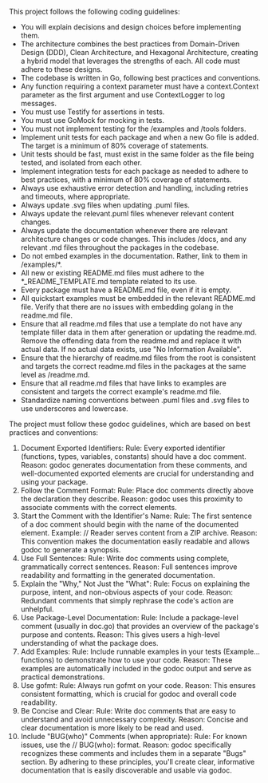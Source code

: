 This project follows the following coding guidelines:
* You will explain decisions and design choices before implementing them.
* The architecture combines the best practices from Domain-Driven Design (DDD), Clean Architecture, and Hexagonal Architecture, creating a hybrid model that leverages the strengths of each.  All code must adhere to these designs.
* The codebase is written in Go, following best practices and conventions.
* Any function requiring a context parameter must have a context.Context parameter as the first argument and use ContextLogger to log messages.
* You must use Testify for assertions in tests.
* You must use GoMock for mocking in tests.
* You must not implement testing for the /examples and /tools folders.
* Implement unit tests for each package and when a new Go file is added.  The target is a minimum of 80% coverage of statements.  
* Unit tests should be fast, must exist in the same folder as the file being tested, and isolated from each other.
* Implement integration tests for each package as needed to adhere to best practices, with a minimum of 80% coverage of statements.
* Always use exhaustive error detection and handling, including retries and timeouts, where appropriate.
* Always update .svg files when updating .puml files.
* Always update the relevant.puml files whenever relevant content changes.
* Always update the documentation whenever there are relevant architecture changes or code changes.  This includes /docs, and any relevant .md files throughout the packages in the codebase.
* Do not embed examples in the documentation.  Rather, link to them in /examples/*.
* All new or existing README.md files must adhere to the *_README_TEMPLATE.md template related to its use. 
* Every package must have a README.md file, even if it is empty.
* All quickstart examples must be embedded in the relevant README.md file.  Verify that there are no issues with embedding golang in the readme.md file.
* Ensure that all readme.md files that use a template do not have any template filler data in them after generation or updating the readme.md.  Remove the offending data from the readme.md and replace it with actual data.  If no actual data exists, use "No Information Available".
* Ensure that the hierarchy of readme.md files from the root is consistent and targets the correct readme.md files in the packages at the same level as /readme.md.
* Ensure that all readme.md files that have links to examples are consistent and targets the correct example's readme.md file.
* Standardize naming conventions between .puml files and .svg files to use underscores and lowercase.

The project must follow these godoc guidelines, which are based on best practices and conventions:
1. Document Exported Identifiers:
   Rule: Every exported identifier (functions, types, variables, constants) should have a doc comment.
   Reason: godoc generates documentation from these comments, and well-documented exported elements are crucial for understanding and using your package.
2. Follow the Comment Format:
   Rule: Place doc comments directly above the declaration they describe.
   Reason: godoc uses this proximity to associate comments with the correct elements.
3. Start the Comment with the Identifier's Name:
   Rule: The first sentence of a doc comment should begin with the name of the documented element.
   Example: // Reader serves content from a ZIP archive.
   Reason: This convention makes the documentation easily readable and allows godoc to generate a synopsis.
4. Use Full Sentences:
   Rule: Write doc comments using complete, grammatically correct sentences.
   Reason: Full sentences improve readability and formatting in the generated documentation.
5. Explain the "Why," Not Just the "What":
   Rule: Focus on explaining the purpose, intent, and non-obvious aspects of your code.
   Reason: Redundant comments that simply rephrase the code's action are unhelpful.
6. Use Package-Level Documentation:
   Rule: Include a package-level comment (usually in doc.go) that provides an overview of the package's purpose and contents.
   Reason: This gives users a high-level understanding of what the package does.
7. Add Examples:
   Rule: Include runnable examples in your tests (Example... functions) to demonstrate how to use your code.
   Reason: These examples are automatically included in the godoc output and serve as practical demonstrations.
8. Use gofmt:
   Rule: Always run gofmt on your code.
   Reason: This ensures consistent formatting, which is crucial for godoc and overall code readability.
9. Be Concise and Clear:
   Rule: Write doc comments that are easy to understand and avoid unnecessary complexity.
   Reason: Concise and clear documentation is more likely to be read and used.
10. Include "BUG(who)" Comments (when appropriate):
    Rule: For known issues, use the // BUG(who): format.
    Reason: godoc specifically recognizes these comments and includes them in a separate "Bugs" section.
    By adhering to these principles, you'll create clear, informative documentation that is easily discoverable and usable via godoc. 
